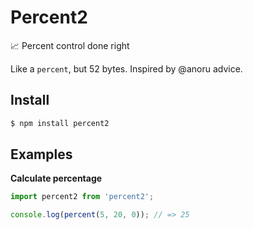 # Percent2
📈 Percent control done right

Like a `percent`, but 52 bytes. Inspired by @anoru advice.

## Install

```bash
$ npm install percent2
```

## Examples

**Calculate percentage**

```js
import percent2 from 'percent2';

console.log(percent(5, 20, 0)); // => 25
```

